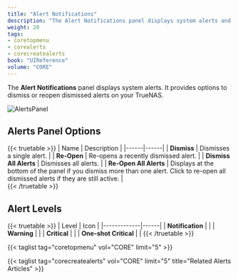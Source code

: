 ```yaml
---
title: "Alert Notifications"
description: "The Alert Notifications panel displays system alerts and provides options to dismiss or reopen dismissed alerts on your TrueNAS."
weight: 20
tags:
- coretopmenu
- corealerts
- corecreatealerts
book: "UIReference"
volume: "CORE"
---
```


The **Alert Notifications** panel displays system alerts. It provides options to dismiss or reopen dismissed alerts on your TrueNAS.  

![AlertsPanel](/images/CORE/Dashboard/AlertsPanel.png "Alerts Panel")

## Alerts Panel Options

{{< truetable >}}
| Name | Description |
|------|------|
| **Dismiss** | Dismisses a single alert. |
| **Re-Open** | Re-opens a recently dismissed alert. |
| **Dismiss All Alerts** | Dismisses all alerts. |
| **Re-Open All Alerts** | Displays at the bottom of the panel if you dismiss more than one alert. Click to re-open all dismissed alerts if they are still active. |  
{{< /truetable >}}

## Alert Levels

{{< truetable >}}
| Level | Icon |
|-------------|------|
| **Notification** | <i class="fa fa-info-circle" aria-hidden="true"></i> |
| **Warning** | <i class="fa fa-clock-o" aria-hidden="true"></i> |
| **Critical** | <i class="fa fa-exclamation-circle" aria-hidden="true"></i> |
| **One-shot Critical** | <i class="fa fa-bell" aria-hidden="true"></i> |
{{< /truetable >}}

{{< taglist tag="coretopmenu" vol="CORE" limit="5" >}}

{{< taglist tag="corecreatealerts" vol="CORE" limit="5" title="Related Alerts Articles" >}}
